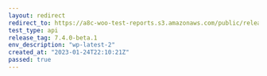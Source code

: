 ```yaml
---
layout: redirect
redirect_to: https://a8c-woo-test-reports.s3.amazonaws.com/public/release/7.4.0-beta.1/wp-latest-2/api/index.html
test_type: api
release_tag: 7.4.0-beta.1
env_description: "wp-latest-2"
created_at: "2023-01-24T22:10:21Z"
passed: true
---
```

